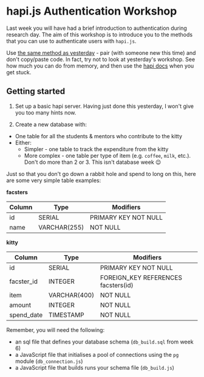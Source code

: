 # hapi.js Authentication Workshop

Last week you will have had a brief introduction to authentication during research day. The aim of this workshop is to introduce you to the methods that you can use to authenticate users with `hapi.js`.

Use [the same method as yesterday](https://github.com/foundersandcoders/oauth-workshop) - pair (with someone new this time) and don't copy/paste code. In fact, try not to look at yesterday's workshop. See how much you can do from memory, and then use the [hapi docs](https://hapijs.com/tutorials/getting-started?lang=en_US) when you get stuck.


## Getting started

1. Set up a basic hapi server. Having just done this yesterday, I won't give you too many hints now.

2. Create a new database with:
  + One table for all the students & mentors who contribute to the kitty
  + Either:
    + Simpler - one table to track the expenditure from the kitty
    + More complex - one table per type of item (e.g. `coffee`, `milk`, etc.). Don't do more than 2 or 3. This isn't database week :wink:

Just so that you don't go down a rabbit hole and spend to long on this, here are some very simple table examples:

**facsters**

Column      |     Type    |    Modifiers          
--- | --- | ---
id          | SERIAL       | PRIMARY KEY  NOT NULL
name        | VARCHAR(255) | NOT NULL |

**kitty**

Column      |     Type    |    Modifiers          
--- | --- | ---
id          | SERIAL       | PRIMARY KEY  NOT NULL
facster_id  | INTEGER      | FOREIGN_KEY REFERENCES facsters(id) |
item        | VARCHAR(400) | NOT NULL |
amount      | INTEGER      | NOT NULL |
spend_date  | TIMESTAMP    | NOT NULL |

Remember, you will need the following:
+ an sql file that defines your database schema (`db_build.sql` from week 6)
+ a JavaScript file that initialises a pool of connections using the `pg` module (`db_connection.js`)
+ a JavaScript file that builds runs your schema file (`db_build.js`)
